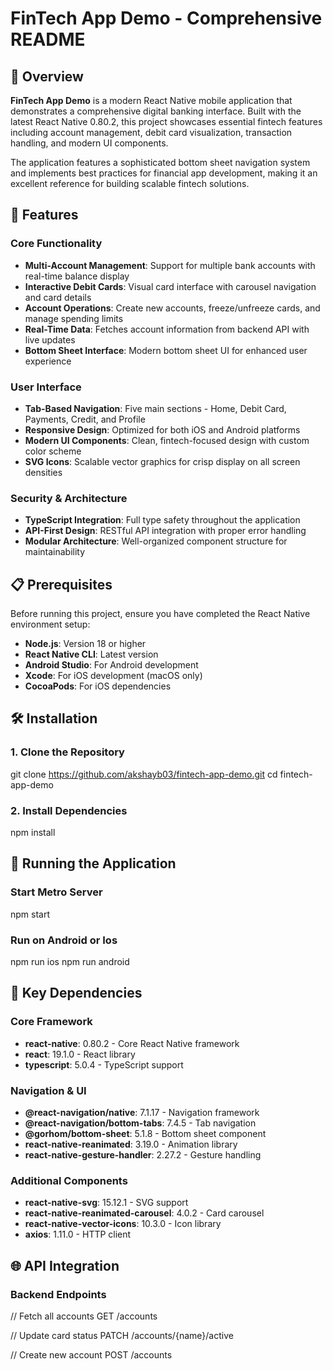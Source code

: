 # FinTech App Demo - Comprehensive README

## 📱 Overview

**FinTech App Demo** is a modern React Native mobile application that demonstrates a comprehensive digital banking interface. Built with the latest React Native 0.80.2, this project showcases essential fintech features including account management, debit card visualization, transaction handling, and modern UI components.

The application features a sophisticated bottom sheet navigation system and implements best practices for financial app development, making it an excellent reference for building scalable fintech solutions.

## 🚀 Features

### Core Functionality
- **Multi-Account Management**: Support for multiple bank accounts with real-time balance display
- **Interactive Debit Cards**: Visual card interface with carousel navigation and card details
- **Account Operations**: Create new accounts, freeze/unfreeze cards, and manage spending limits
- **Real-Time Data**: Fetches account information from backend API with live updates
- **Bottom Sheet Interface**: Modern bottom sheet UI for enhanced user experience

### User Interface
- **Tab-Based Navigation**: Five main sections - Home, Debit Card, Payments, Credit, and Profile
- **Responsive Design**: Optimized for both iOS and Android platforms
- **Modern UI Components**: Clean, fintech-focused design with custom color scheme
- **SVG Icons**: Scalable vector graphics for crisp display on all screen densities

### Security & Architecture
- **TypeScript Integration**: Full type safety throughout the application
- **API-First Design**: RESTful API integration with proper error handling
- **Modular Architecture**: Well-organized component structure for maintainability


## 📋 Prerequisites

Before running this project, ensure you have completed the React Native environment setup:

- **Node.js**: Version 18 or higher
- **React Native CLI**: Latest version
- **Android Studio**: For Android development
- **Xcode**: For iOS development (macOS only)
- **CocoaPods**: For iOS dependencies

## 🛠️ Installation

### 1. Clone the Repository
git clone https://github.com/akshayb03/fintech-app-demo.git
cd fintech-app-demo

### 2. Install Dependencies
npm install


## 🚀 Running the Application

### Start Metro Server
npm start

### Run on Android or Ios
npm run ios
npm run android


## 🔧 Key Dependencies

### Core Framework
- **react-native**: 0.80.2 - Core React Native framework
- **react**: 19.1.0 - React library
- **typescript**: 5.0.4 - TypeScript support

### Navigation & UI
- **@react-navigation/native**: 7.1.17 - Navigation framework
- **@react-navigation/bottom-tabs**: 7.4.5 - Tab navigation
- **@gorhom/bottom-sheet**: 5.1.8 - Bottom sheet component
- **react-native-reanimated**: 3.19.0 - Animation library
- **react-native-gesture-handler**: 2.27.2 - Gesture handling

### Additional Components
- **react-native-svg**: 15.12.1 - SVG support
- **react-native-reanimated-carousel**: 4.0.2 - Card carousel
- **react-native-vector-icons**: 10.3.0 - Icon library
- **axios**: 1.11.0 - HTTP client

## 🌐 API Integration

### Backend Endpoints
// Fetch all accounts
GET /accounts

// Update card status
PATCH /accounts/{name}/active

// Create new account
POST /accounts



